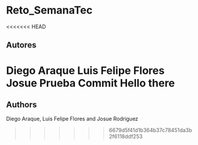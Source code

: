# Reto_SemanaTec

<<<<<<< HEAD
## Autores
Diego Araque
Luis Felipe Flores 
Josue 
Prueba Commit
Hello there
=======
## Authors
Diego Araque, Luis Felipe Flores and Josue Rodriguez
>>>>>>> 6679d5f41d1b364b37c78451da3b2f6118ddf253
